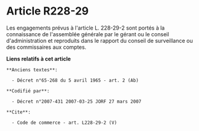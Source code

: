 # Article R228-29

Les engagements prévus à l'article L. 228-29-2 sont portés à la connaissance de l'assemblée générale par le gérant ou le
conseil d'administration et reproduits dans le rapport du conseil de surveillance ou des commissaires aux comptes.

**Liens relatifs à cet article**

	**Anciens textes**:

	  - Décret n°65-268 du 5 avril 1965 - art. 2 (Ab)

	**Codifié par**:

	  - Décret n°2007-431 2007-03-25 JORF 27 mars 2007

	**Cite**:

	  - Code de commerce - art. L228-29-2 (V)
